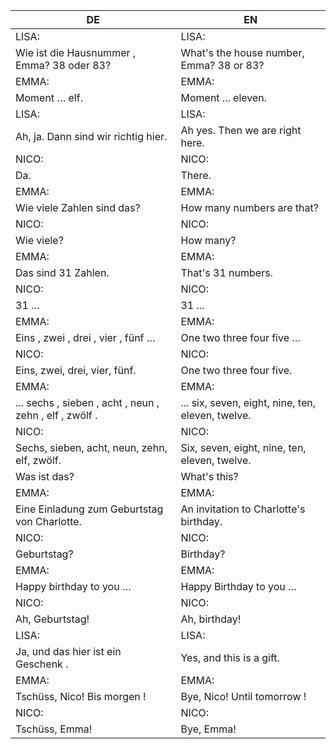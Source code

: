 |DE|EN|
|---|---|
|LISA: |LISA:|
|Wie ist die Hausnummer , Emma? 38 oder 83?|What's the house number, Emma? 38 or 83?|
|EMMA:|EMMA:|
|Moment … elf.|Moment ... eleven.|
|LISA: |LISA:|
|Ah, ja. Dann sind wir richtig hier.|Ah yes. Then we are right here.|
|NICO:|NICO:|
|Da.|There.|
|EMMA:|EMMA:|
|Wie viele Zahlen sind das?|How many numbers are that?|
|NICO:|NICO:|
|Wie viele?|How many?|
|EMMA:|EMMA:|
|Das sind 31 Zahlen.|That's 31 numbers.|
|NICO:|NICO:|
|31 …|31 ...|
|EMMA:|EMMA:|
|Eins , zwei , drei , vier , fünf …|One two three four five …|
|NICO:|NICO:|
|Eins, zwei, drei, vier, fünf.|One two three four five.|
|EMMA:|EMMA:|
|... sechs , sieben , acht , neun , zehn , elf , zwölf .|... six, seven, eight, nine, ten, eleven, twelve.|
|NICO:|NICO:|
|Sechs, sieben, acht, neun, zehn, elf, zwölf.|Six, seven, eight, nine, ten, eleven, twelve.|
|Was ist das?|What's this?|
|EMMA:|EMMA:|
|Eine Einladung zum Geburtstag von Charlotte.|An invitation to Charlotte's birthday.|
|NICO:|NICO:|
|Geburtstag?|Birthday?|
|EMMA:|EMMA:|
|Happy birthday to you …|Happy Birthday to you …|
|NICO:|NICO:|
|Ah, Geburtstag!|Ah, birthday!|
|LISA:|LISA:|
|Ja, und das hier ist ein Geschenk .|Yes, and this is a gift.|
|EMMA:|EMMA:|
|Tschüss, Nico! Bis morgen !|Bye, Nico! Until tomorrow !|
|NICO:|NICO:|
|Tschüss, Emma!|Bye, Emma!|
